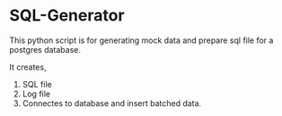 # SQL-Generator

This python script is for generating mock data and prepare sql file for a postgres database.

It creates,
1. SQL file
2. Log file
3. Connectes to database and insert batched data.
